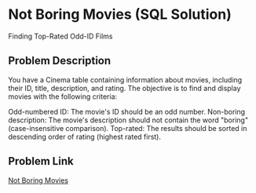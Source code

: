 # Not Boring Movies (SQL Solution)
Finding Top-Rated Odd-ID Films

## Problem Description

You have a Cinema table containing information about movies, including their ID, title, description, and rating. The objective is to find and display movies with the following criteria:

Odd-numbered ID: The movie's ID should be an odd number.
Non-boring description: The movie's description should not contain the word "boring" (case-insensitive comparison).
Top-rated: The results should be sorted in descending order of rating (highest rated first).

## Problem Link
[Not Boring Movies](https://leetcode.com/problems/not-boring-movies/description/)